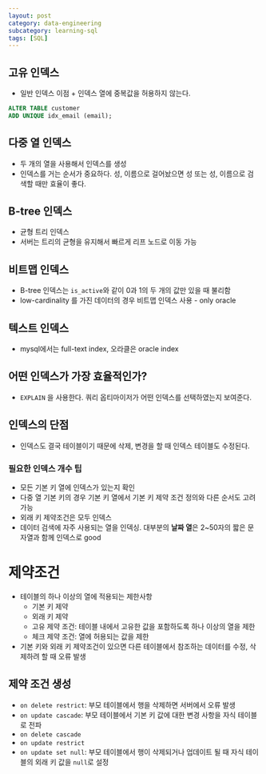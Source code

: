 ```yaml
---
layout: post
category: data-engineering
subcategory: learning-sql
tags: [SQL]
---
```

## 고유 인덱스
- 일반 인덱스 이점 + 인덱스 열에 중복값을 허용하지 않는다.
```SQL
ALTER TABLE customer
ADD UNIQUE idx_email (email);
```
## 다중 열 인덱스
- 두 개의 열을 사용해서 인덱스를 생성
- 인덱스를 거는 순서가 중요하다. 성, 이름으로 걸어놨으면 성 또는 성, 이름으로 검색할 때만 효율이 좋다.

## B-tree 인덱스
- 균형 트리 인덱스
- 서버는 트리의 균형을 유지해서 빠르게 리프 노드로 이동 가능

## 비트맵 인덱스
- B-tree 인덱스는 `is_active`와 같이 0과 1의 두 개의 값만 있을 때 불리함
- low-cardinality 를 가진 데이터의 경우 비트맵 인덱스 사용 - only oracle

## 텍스트 인덱스
- mysql에서는 full-text index, 오라클은 oracle index

## 어떤 인덱스가 가장 효율적인가?
- `EXPLAIN` 을 사용한다. 쿼리 옵티마이저가 어떤 인덱스를 선택하였는지 보여준다.

## 인덱스의 단점
- 인덱스도 결국 테이블이기 때문에 삭제, 변경을 할 때 인덱스 테이블도 수정된다.

### 필요한 인덱스 개수 팁
- 모든 기본 키 열에 인덱스가 있는지 확인
- 다중 열 기본 키의 경우 기본 키 열에서 기본 키 제약 조건 정의와 다른 순서도 고려 가능
- 외래 키 제약조건은 모두 인덱스
- 데이터 검색에 자주 사용되는 열을 인덱싱. 대부분의 **날짜 열**은 2~50자의 짧은 문자열과 함께 인덱스로 good

# 제약조건
- 테이블의 하나 이상의 열에 적용되는 제한사항
    - 기본 키 제약
    - 외래 키 제약
    - 고유 제약 조건: 테이블 내에서 고유한 값을 포함하도록 하나 이상의 열을 제한
    - 체크 제약 조건: 열에 허용되는 값을 제한
- 기본 키와 외래 키 제약조건이 있으면 다른 테이블에서 참조하는 데이터를 수정, 삭제하려 할 때 오류 발생

## 제약 조건 생성
- `on delete restrict`: 부모 테이블에서 행을 삭제하면 서버에서 오류 발생
- `on update cascade`: 부모 테이블에서 기본 키 값에 대한 변경 사항을 자식 테이블로 전파
- `on delete cascade`
- `on update restrict`
- `on update set null`: 부모 테이블에서 행이 삭제되거나 업데이트 될 때 자식 테이블의 외래 키 값을 `null`로 설정